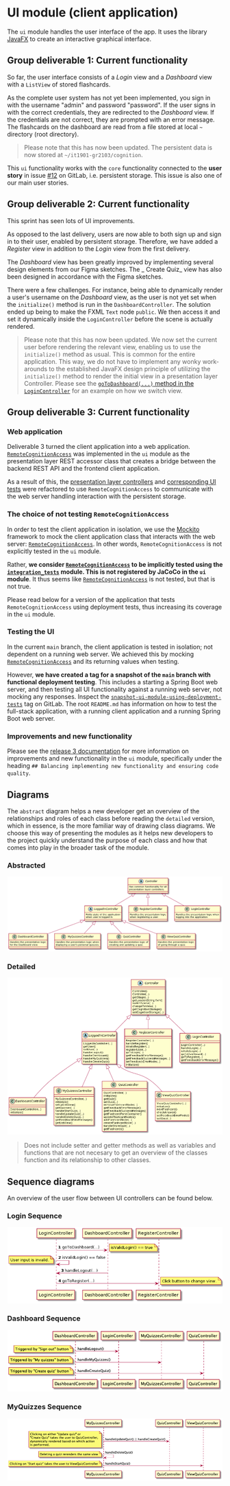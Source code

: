 # UI module (client application)

The `ui` module handles the user interface of the app. It uses the library [JavaFX](https://openjfx.io/) to create an
interactive graphical interface.

## Group deliverable 1: Current functionality

So far, the user interface consists of a _Login_ view and a _Dashboard_ view with a `ListView` of stored flashcards.

As the complete user system has not yet been implemented, you sign in with the username "admin" and password "password".
If the user signs in with the correct credentials, they are redirected to the _Dashboard_ view. If the credentials are
not correct, they are prompted with an error message. The flashcards on the dashboard are read from a file stored at
local `~` directory (root directory).

> Please note that this has now been updated. The persistent data is now stored at `~/it1901-gr2103/cognition`.

This `ui` functionality works with the `core` functionality connected to the **user story** in
issue [#12](https://gitlab.stud.idi.ntnu.no/it1901/groups-2021/gr2103/gr2103/-/issues/12) on GitLab, i.e. persistent
storage. This issue is also one of our main user stories.

## Group deliverable 2: Current functionality

This sprint has seen lots of UI improvements.

As opposed to the last delivery, users are now able to both sign up and sign in to their user, enabled by persistent
storage. Therefore, we have added a _Register_ view in addition to the _Login_ view from the first delivery.

The _Dashboard_ view has been greatly improved by implementing several design elements from our Figma sketches. The _
Create Quiz_ view has also been designed in accordance with the Figma sketches.

There were a few challenges. For instance, being able to dynamically render a user's username on the _Dashboard_ view,
as the user is not yet set when the `initialize()` method is run in the `DashboardController`. The solution ended up
being to make the FXML `Text`
node `public`. We then access it and set it dynamically inside the `LoginController` before the scene is actually
rendered.

> Please note that this has now been updated. We now set the current user before rendering the relevant view, enabling us to use the `initialize()` method as usual. This is common for the entire application. This way, we do not have to implement any wonky work-arounds to the established JavaFX design principle of utilizing the `initialize()` method to render the initial view in a presentation layer Controller. Please see the [`goToDashboard(...)` method in the `LoginController`](src/main/java/ui/LoginController.java) for an example on how we switch view.

## Group deliverable 3: Current functionality

### Web application

Deliverable 3 turned the client application into a web
application. [`RemoteCognitionAccess`](src/main/java/ui/RemoteCognitionAccess.java) was implemented in the `ui` module
as the presentation layer REST accessor class that creates a bridge between the backend REST API and the frontend client
application.

As a result of this, the [presentation layer controllers](src/main/java/ui)
and [corresponding UI tests](src/test/java/ui) were refactored to use `RemoteCognitionAccess` to communicate with the
web server handling interaction with the persistent storage.

### The choice of not testing `RemoteCognitionAccess`

In order to test the client application in isolation, we use the [Mockito](https://site.mockito.org/) framework to mock the client application class that interacts with the web server: [`RemoteCognitionAccess`](src/main/java/ui/RemoteCognitionAccess.java). In other words, `RemoteCognitionAccess` is not explicitly tested in the `ui` module.

Rather, **we consider [`RemoteCognitionAccess`](src/main/java/ui/RemoteCognitionAccess.java) to be implicitly tested using the [`integration_tests`](../integration_tests) module. This is not registered by JaCoCo in the `ui` module**. It thus seems like [`RemoteCognitionAccess`](src/main/java/ui/RemoteCognitionAccess.java) is not tested, but that is not true.

Please read below for a version of the application that tests `RemoteCognitionAccess` using deployment tests, thus increasing its coverage in the `ui` module.

### Testing the UI

In the current `main` branch, the client application is tested in isolation; not dependent on a running web server. We achieved this by mocking [`RemoteCognitionAccess`](src/main/java/ui/RemoteCognitionAccess.java) and its returning values when testing.

However, **we have created a tag for a snapshot of the `main` branch with functional deployment testing**. This includes a starting a Spring Boot web server, and then testing all UI functionality against a running web server, not mocking any responses. Inspect the [`snapshot-ui-module-using-deployment-tests`](https://gitlab.stud.idi.ntnu.no/it1901/groups-2021/gr2103/gr2103/-/tree/snapshot-ui-module-using-deployment-tests) tag on GitLab. The root `README.md` has information on how to test the full-stack application, with a running client application and a running Spring Boot web server.

### Improvements and new functionality

Please see the [release 3 documentation](../../docs/release3/README.md) for more information on improvements and new
functionality in the `ui` module, specifically under the
heading `## Balancing implementing new functionality and ensuring code quality`.

## Diagrams

The `abstract` diagram helps a new developer get an overview of the relationships and roles of each class before reading the `detailed` version, which in essence, is the more familiar way of drawing class diagrams. We choose this way of presenting the modules as it helps new developers to the project quickly understand the purpose of each class and how that comes into play in the broader task of the module.

### Abstracted

![Interaction between UI controllers](../../docs/plantuml/release2/img/ui_controllers_abstracted.png)

### Detailed

![Interaction between UI controllers](../../docs/plantuml/release2/img/ui_controllers_detailed.png)

> Does not include setter and getter methods as well as variables and functions that are not necesary to get an overview of the classes function and its relationship to other classes.

## Sequence diagrams

An overview of the user flow between UI controllers can be found below.

### Login Sequence

![Login Sequence](../../docs/plantuml/release2/img/login_sequence.png)

### Dashboard Sequence

![Dashboard Sequence](../../docs/plantuml/release2/img/dashboard_controller.png)

### MyQuizzes Sequence

![MyQuizzes Sequence](../../docs/plantuml/release2/img/myquizzes_controller.png)
